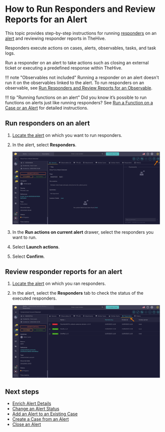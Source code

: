 # How to Run Responders and Review Reports for an Alert

This topic provides step-by-step instructions for running [responders](../../../administration/cortex/about-cortex.md) on an [alert](about-alerts.md) and reviewing responder reports in TheHive.

Responders execute actions on cases, alerts, observables, tasks, and task logs.

Run a responder on an alert to take actions such as closing an external ticket or executing a predefined response within TheHive.

!!! note "Observables not included"
    Running a responder on an alert doesn't run it on the observables linked to the alert. To run responders on an observable, see [Run Responders and Review Reports for an Observable](../cases/observables/run-responders-on-an-observable.md).

!!! tip "Running functions on an alert"
    <!-- md:version 5.4 --> Did you know it’s possible to run functions on alerts just like running responders? See [Run a Function on a Case or an Alert](../../organization/configure-organization/manage-functions/run-a-function-case-alert.md) for detailed instructions.

## Run responders on an alert

1. [Locate the alert](./search-for-alerts/find-an-alert.md) on which you want to run responders.

2. In the alert, select **Responders**.

    ![Responders button](../../../images/user-guides/analyst-corner/alerts/responders-button-alert.png)

3. In the **Run actions on current alert** drawer, select the responders you want to run.

4. Select **Launch actions**.

5. Select **Confirm**.

## Review responder reports for an alert

1. [Locate the alert](./search-for-alerts/find-an-alert.md) on which you ran responders.

2. In the alert, select the **Responders** tab to check the status of the executed responders.

    ![Responders tab](../../../images/user-guides/analyst-corner/alerts/responders-tab-alert.png)

<h2>Next steps</h2>

* [Enrich Alert Details](enrich-alert-details.md)
* [Change an Alert Status](change-status-alert.md)
* [Add an Alert to an Existing Case](add-an-alert-to-an-existing-case.md)
* [Create a Case from an Alert](create-a-case-from-an-alert.md)
* [Close an Alert](close-an-alert.md)